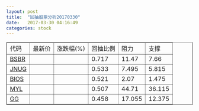 ```yaml
---
layout: post
title:  "回抽股票分析20170330"
date:   2017-03-30 04:16:49
categories: stock
---
```

<script type="text/javascript">
var stockList = []
stockList.push('gb_bsbr');
stockList.push('gb_jnug');
stockList.push('gb_bios');
stockList.push('gb_myl');
stockList.push('gb_gg');
</script>
<table border="1">
 <tr>
 <td>代码</td>
 <td>最新价</td>
 <td>涨跌幅(%)</td>
 <td>回抽比例</td>
 <td>阻力</td>
 <td>支撑</td>
</tr>
  <tr id="bsbr">
  <td><a href="http://stock.finance.sina.com.cn/usstock/quotes/BSBR.html" target="_blank">BSBR</a></td><td></td><td></td><td>0.717</td><td>11.47</td><td>7.66</td></tr>
  <tr id="jnug">
  <td><a href="http://stock.finance.sina.com.cn/usstock/quotes/JNUG.html" target="_blank">JNUG</a></td><td></td><td></td><td>0.533</td><td>7.495</td><td>5.815</td></tr>
  <tr id="bios">
  <td><a href="http://stock.finance.sina.com.cn/usstock/quotes/BIOS.html" target="_blank">BIOS</a></td><td></td><td></td><td>0.521</td><td>2.07</td><td>1.475</td></tr>
  <tr id="myl">
  <td><a href="http://stock.finance.sina.com.cn/usstock/quotes/MYL.html" target="_blank">MYL</a></td><td></td><td></td><td>0.507</td><td>44.71</td><td>36.115</td></tr>
  <tr id="gg">
  <td><a href="http://stock.finance.sina.com.cn/usstock/quotes/GG.html" target="_blank">GG</a></td><td></td><td></td><td>0.458</td><td>17.055</td><td>12.375</td></tr>
</table>
